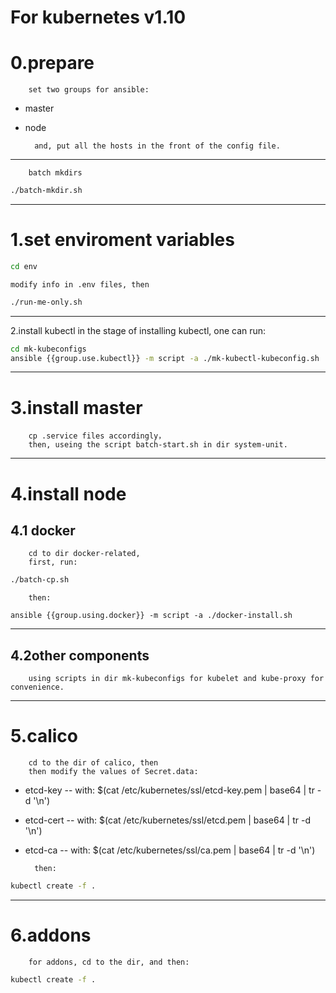 For kubernetes v1.10
===
0.prepare 
===
		set two groups for ansible:
* master 
* node

		and, put all the hosts in the front of the config file. 

---
		batch mkdirs		
```sh
./batch-mkdir.sh
```

---
1.set enviroment variables
===
```sh
cd env
```
	modify info in .env files, then
```sh
./run-me-only.sh
```
---
2.install kubectl
		in the stage of installing kubectl, one can run:
```sh
cd mk-kubeconfigs
ansible {{group.use.kubectl}} -m script -a ./mk-kubectl-kubeconfig.sh
```

---
3.install master
===
		cp .service files accordingly，
		then, useing the script batch-start.sh in dir system-unit.

---
4.install node
===
4.1 docker
---
		cd to dir docker-related, 
		first, run:
```sh
./batch-cp.sh
```
		then:
```shell
ansible {{group.using.docker}} -m script -a ./docker-install.sh
```

---
4.2other components
---
		using scripts in dir mk-kubeconfigs for kubelet and kube-proxy for convenience.

---
5.calico
===
		cd to the dir of calico, then
		then modify the values of Secret.data:
* etcd-key  -- with: $(cat /etc/kubernetes/ssl/etcd-key.pem | base64 | tr -d '\n')
* etcd-cert -- with: $(cat /etc/kubernetes/ssl/etcd.pem | base64 | tr -d '\n')
* etcd-ca   -- with: $(cat /etc/kubernetes/ssl/ca.pem | base64 | tr -d '\n')

		then:
```sh
kubectl create -f .
```

---
6.addons
===
		for addons, cd to the dir, and then:
```sh
kubectl create -f .
```
